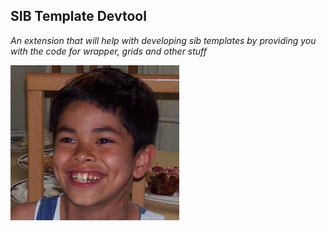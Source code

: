 SIB Template Devtool
---

*An extension that will help with developing sib templates by providing you with the code for wrapper, grids and other stuff*

![Me as a kid](./public/logo512.png)